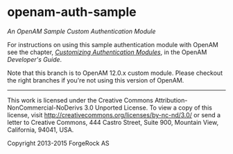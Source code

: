 # openam-auth-sample

*An OpenAM Sample Custom Authentication Module*

For instructions on using this sample authentication
module with OpenAM see the chapter,
*[Customizing Authentication Modules](https://backstage.forgerock.com/#!/docs/openam/12.0.0/dev-guide/chap-auth-spi)*,
in the OpenAM *Developer's Guide*.

Note that this branch is to OpenAM 12.0.x custom module. Please checkout the right branches if you're not using this
version of OpenAM.

* * *
This work is licensed under the Creative Commons
Attribution-NonCommercial-NoDerivs 3.0 Unported License.
To view a copy of this license, visit
<http://creativecommons.org/licenses/by-nc-nd/3.0/>
or send a letter to Creative Commons, 444 Castro Street,
Suite 900, Mountain View, California, 94041, USA.

Copyright 2013-2015 ForgeRock AS